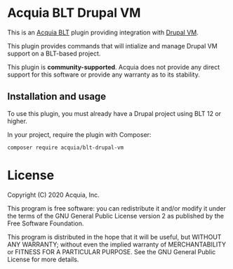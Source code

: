 Acquia BLT Drupal VM
====

This is an [Acquia BLT](https://github.com/acquia/blt) plugin providing integration with [Drupal VM](drupalvm.com).

This plugin provides commands that will intialize and manage Drupal VM support on a BLT-based project.

This plugin is **community-supported**. Acquia does not provide any direct support for this software or provide any warranty as to its stability.

## Installation and usage

To use this plugin, you must already have a Drupal project using BLT 12 or higher.

In your project, require the plugin with Composer:

`composer require acquia/blt-drupal-vm`

# License

Copyright (C) 2020 Acquia, Inc.

This program is free software: you can redistribute it and/or modify it under the terms of the GNU General Public License version 2 as published by the Free Software Foundation.

This program is distributed in the hope that it will be useful, but WITHOUT ANY WARRANTY; without even the implied warranty of MERCHANTABILITY or FITNESS FOR A PARTICULAR PURPOSE.  See the GNU General Public License for more details.
